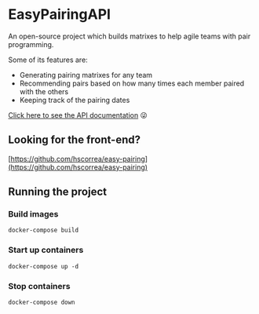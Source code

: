 # EasyPairingAPI

An open-source project which builds matrixes to help agile teams with pair programming.

Some of its features are:

- Generating pairing matrixes for any team
- Recommending pairs based on how many times each member paired with the others
- Keeping track of the pairing dates

[Click here to see the API documentation](https://github.com/hscorrea/easy-pairing-api/wiki/2.-API-Documentation) :stuck_out_tongue_winking_eye:

## Looking for the front-end?
[https://github.com/hscorrea/easy-pairing](https://github.com/hscorrea/easy-pairing)

## Running the project

### Build images
```
docker-compose build
```

### Start up containers
```
docker-compose up -d
```

### Stop containers
```
docker-compose down
```
